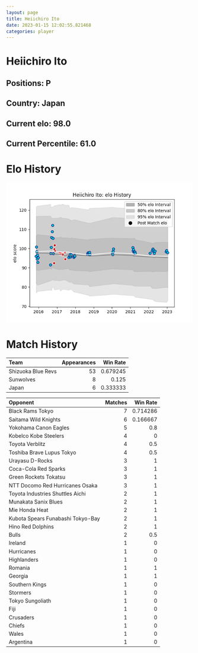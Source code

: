 ```yaml
---  
layout: page  
title: Heiichiro Ito  
date: 2023-01-15 12:02:55.821468  
categories: player  
---
```

# Heiichiro Ito

## Positions: P

## Country: Japan

## Current elo: 98.0

## Current Percentile: 61.0

# Elo History


![elo history](history_HeiichiroIto.png)
# Match History


| Team               |   Appearances |   Win Rate |
|:-------------------|--------------:|-----------:|
| Shizuoka Blue Revs |            53 |   0.679245 |
| Sunwolves          |             8 |   0.125    |
| Japan              |             6 |   0.333333 |

| Opponent                          |   Matches |   Win Rate |
|:----------------------------------|----------:|-----------:|
| Black Rams Tokyo                  |         7 |   0.714286 |
| Saitama Wild Knights              |         6 |   0.166667 |
| Yokohama Canon Eagles             |         5 |   0.8      |
| Kobelco Kobe Steelers             |         4 |   0        |
| Toyota Verblitz                   |         4 |   0.5      |
| Toshiba Brave Lupus Tokyo         |         4 |   0.5      |
| Urayasu D-Rocks                   |         3 |   1        |
| Coca-Cola Red Sparks              |         3 |   1        |
| Green Rockets Tokatsu             |         3 |   1        |
| NTT Docomo Red Hurricanes Osaka   |         3 |   1        |
| Toyota Industries Shuttles Aichi  |         2 |   1        |
| Munakata Sanix Blues              |         2 |   1        |
| Mie Honda Heat                    |         2 |   1        |
| Kubota Spears Funabashi Tokyo-Bay |         2 |   1        |
| Hino Red Dolphins                 |         2 |   1        |
| Bulls                             |         2 |   0.5      |
| Ireland                           |         1 |   0        |
| Hurricanes                        |         1 |   0        |
| Highlanders                       |         1 |   0        |
| Romania                           |         1 |   1        |
| Georgia                           |         1 |   1        |
| Southern Kings                    |         1 |   0        |
| Stormers                          |         1 |   0        |
| Tokyo Sungoliath                  |         1 |   0        |
| Fiji                              |         1 |   0        |
| Crusaders                         |         1 |   0        |
| Chiefs                            |         1 |   0        |
| Wales                             |         1 |   0        |
| Argentina                         |         1 |   0        |